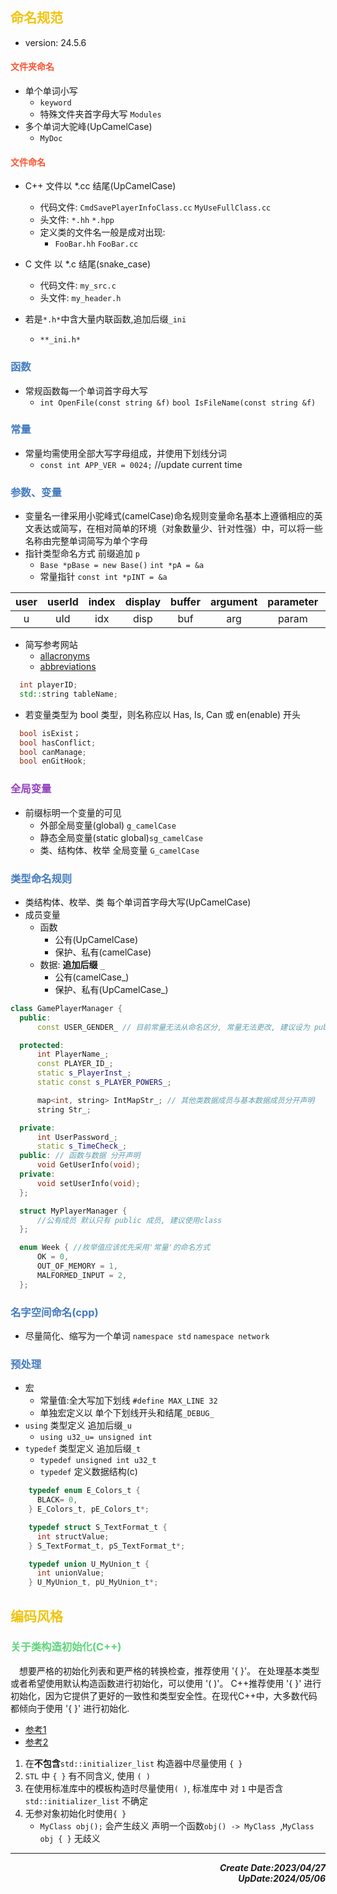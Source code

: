 ## <font color =#f1c40f>命名规范</font>
+ version: 24.5.6

#### <font color =#fc5531>文件夹命名</font>

+ 单个单词小写
    + `keyword` 
    + 特殊文件夹首字母大写 `Modules`
+ 多个单词大驼峰(UpCamelCase)
    + `MyDoc`

#### <font color =#fc5531>文件命名</font>
+ C++ 文件以 *.cc 结尾(UpCamelCase) 
    + 代码文件: `CmdSavePlayerInfoClass.cc` `MyUseFullClass.cc`
    + 头文件: `*.hh` `*.hpp`
    + 定义类的文件名一般是成对出现: 
        + `FooBar.hh` `FooBar.cc`

+ C 文件 以 *.c 结尾(snake_case)
    + 代码文件: `my_src.c` 
    + 头文件: `my_header.h`
  
+ 若是`*.h*`中含大量内联函数,追加后缀`_ini`
    +  `**_ini.h*`

### <font color =#457cc0>函数</font>
+ 常规函数每一个单词首字母大写
  + `int OpenFile(const string &f)` `bool IsFileName(const string &f)`

### <font color =#457cc0>常量</font>
+ 常量均需使用全部大写字母组成，并使用下划线分词
  + `const int APP_VER = 0024;`  //update current time

### <font color =#457cc0>参数、变量</font>
+ 变量名一律采用小驼峰式(camelCase)命名规则变量命名基本上遵循相应的英文表达或简写，在相对简单的环境（对象数量少、针对性强）中，可以将一些名称由完整单词简写为单个字母
+ 指针类型命名方式 前缀追加 `p`
    + `Base *pBase = new Base()` `int *pA = &a`
    +  常量指针 `const int *pINT = &a`


| user  | userId | index | display | buffer | argument | parameter | calculate | compare | column |
| :---: | :----: | :---: | :-----: | :----: | :------: | :-------: | :-------: | :-----: | :----: |
|   u   |  uId   |  idx  |  disp   |  buf   |   arg    |   param   |   calc    |   cmp   |  col   |


+ 简写参考网站
  + [allacronyms](https://www.allacronyms.com/)
  + [abbreviations](https://www.abbreviations.com/)


```c++
  int playerID;
  std::string tableName;
```

+ 若变量类型为 bool 类型，则名称应以 Has, Is, Can 或 en(enable) 开头
  
```c++ 
  bool isExist；
  bool hasConflict;
  bool canManage;
  bool enGitHook;
```
### <font color =#9642c1>全局变量</font>
+ 前缀标明一个变量的可见
  + 外部全局变量(global) `g_camelCase`
  + 静态全局变量(static global)`sg_camelCase`
  + 类、结构体、枚举 全局变量 `G_camelCase`
### <font color =#457cc0>类型命名规则</font>
+ 类结构体、枚举、类 每个单词首字母大写(UpCamelCase)
+ 成员变量
  + 函数 
    + 公有(UpCamelCase)
    + 保护、私有(camelCase)
  + 数据: **追加后缀** `_`  
    + 公有(camelCase_)
    + 保护、私有(UpCamelCase_)
  
```C++
class GamePlayerManager {
  public:
      const USER_GENDER_ // 目前常量无法从命名区分, 常量无法更改, 建议设为 public 权限

  protected:
      int PlayerName_;
      const PLAYER_ID_;
      static s_PlayerInst_;
      static const s_PLAYER_POWERS_;

      map<int, string> IntMapStr_; // 其他类数据成员与基本数据成员分开声明
      string Str_;

  private:
      int UserPassword_;
      static s_TimeCheck_;
  public: // 函数与数据 分开声明 
      void GetUserInfo(void); 
  private:    
      void setUserInfo(void);
  };

  struct MyPlayerManager {
      //公有成员 默认只有 public 成员, 建议使用class
  };

  enum Week { //枚举值应该优先采用'常量'的命名方式
      OK = 0,
      OUT_OF_MEMORY = 1,
      MALFORMED_INPUT = 2,
  };
```
### <font color =#457cc0>名字空间命名(cpp)</font>
+ 尽量简化、缩写为一个单词 `namespace std` `namespace network`  

### <font color =#457cc0>预处理</font>
+ 宏
  + 常量值:全大写加下划线 `#define MAX_LINE 32`
  + 单独宏定义以 单个下划线开头和结尾`_DEBUG_`
+ `using` 类型定义 追加后缀`_u`
  + `using u32_u= unsigned int`
+ `typedef` 类型定义 追加后缀`_t`
    + `typedef unsigned int u32_t`
    + `typedef` 定义数据结构(c)

```c
    typedef enum E_Colors_t {
      BLACK= 0,
    } E_Colors_t, pE_Colors_t*;

    typedef struct S_TextFormat_t {
      int structValue;
    } S_TextFormat_t, pS_TextFormat_t*;

    typedef union U_MyUnion_t {
      int unionValue;
    } U_MyUnion_t, pU_MyUnion_t*;
```
## <font color =#f1c40f>编码风格</font>

### <font color =#5ed67b>关于类构造初始化(C++)</font>
&emsp;想要严格的初始化列表和更严格的转换检查，推荐使用 '{ }'。
在处理基本类型或者希望使用默认构造函数进行初始化，可以使用 '( )'。
C++推荐使用 '{ }' 进行初始化，因为它提供了更好的一致性和类型安全性。在现代C++中，大多数代码都倾向于使用 '{ }' 进行初始化.

+ [参考1](https://zhuanlan.zhihu.com/p/268894227)
+ [参考2](https://zhuanlan.zhihu.com/p/693958568)
1.  在**不包含**`std::initializer_list` 构造器中尽量使用 `{ }`
2. `STL` 中 `{ }` 有不同含义, 使用 `( )`
3. 在使用标准库中的模板构造时尽量使用`( )`, 标准库中 对 `1` 中是否含`std::initializer_list` 不确定
4. 无参对象初始化时使用`{ }`
   + `MyClass obj();` 会产生歧义 声明一个函数`obj() -> MyClass `,`MyClass obj { }` 无歧义
---
<div align =right>
    <em>
        <strong>Create Date:2023/04/27<br>UpDate:2024/05/06</strong>
    </em>
</div>


